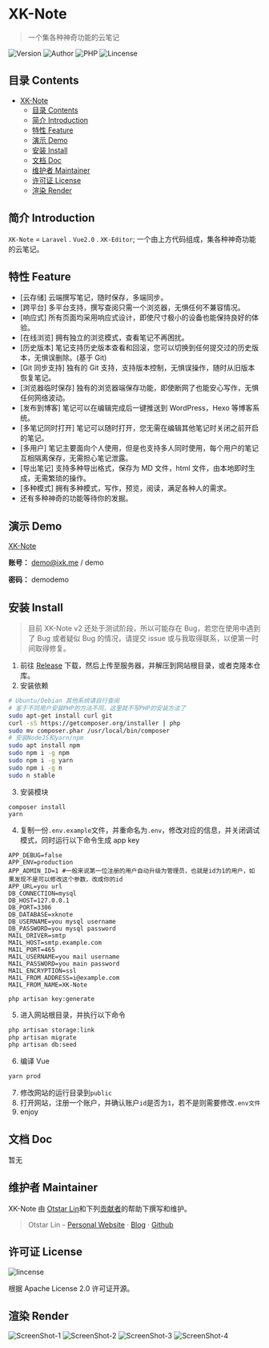 # XK-Note

> 一个集各种神奇功能的云笔记

![Version](https://img.shields.io/github/release/syfxlin/xknote.svg?label=Version&style=flat-square) ![Author](https://img.shields.io/badge/Author-Otstar%20Lin-blue.svg?style=flat-square) ![PHP](https://img.shields.io/badge/php-7.0%2B-green.svg?style=flat-square) ![Lincense](https://img.shields.io/github/license/syfxlin/xknote.svg?style=flat-square)

## 目录 Contents

- [XK-Note](#xk-note)
  - [目录 Contents](#%e7%9b%ae%e5%bd%95-contents)
  - [简介 Introduction](#%e7%ae%80%e4%bb%8b-introduction)
  - [特性 Feature](#%e7%89%b9%e6%80%a7-feature)
  - [演示 Demo](#%e6%bc%94%e7%a4%ba-demo)
  - [安装 Install](#%e5%ae%89%e8%a3%85-install)
  - [文档 Doc](#%e6%96%87%e6%a1%a3-doc)
  - [维护者 Maintainer](#%e7%bb%b4%e6%8a%a4%e8%80%85-maintainer)
  - [许可证 License](#%e8%ae%b8%e5%8f%af%e8%af%81-license)
  - [渲染 Render](#%e6%b8%b2%e6%9f%93-render)

## 简介 Introduction

`XK-Note` = `Laravel` . `Vue2.0` . `XK-Editor`;
一个由上方代码组成，集各种神奇功能的云笔记。

## 特性 Feature

-   [云存储] 云端撰写笔记，随时保存，多端同步。
-   [跨平台] 多平台支持，撰写查阅只需一个浏览器，无惧任何不兼容情况。
-   [响应式] 所有页面均采用响应式设计，即使尺寸极小的设备也能保持良好的体验。
-   [在线浏览] 拥有独立的浏览模式，查看笔记不再困扰。
-   [历史版本] 笔记支持历史版本查看和回滚，您可以切换到任何提交过的历史版本，无惧误删除。(基于 Git)
-   [Git 同步支持] 独有的 Git 支持，支持版本控制，无惧误操作，随时从旧版本恢复笔记。
-   [浏览器临时保存] 独有的浏览器端保存功能，即使断网了也能安心写作，无惧任何网络波动。
-   [发布到博客] 笔记可以在编辑完成后一键推送到 WordPress，Hexo 等博客系统。
-   [多笔记同时打开] 笔记可以随时打开，您无需在编辑其他笔记时关闭之前开启的笔记。
-   [多用户] 笔记主要面向个人使用，但是也支持多人同时使用，每个用户的笔记互相隔离保存，无需担心笔记泄露。
-   [导出笔记] 支持多种导出格式，保存为 MD 文件，html 文件，由本地即时生成，无需繁琐的操作。
-   [多种模式] 拥有多种模式，写作，预览，阅读，满足各种人的需求。
-   还有多种神奇的功能等待你的发掘。

## 演示 Demo

[XK-Note](https://note.ixk.me)

**账号：** demo@ixk.me / demo

**密码：** demodemo

## 安装 Install

> 目前 XK-Note v2 还处于测试阶段，所以可能存在 Bug，若您在使用中遇到了 Bug 或者疑似 Bug 的情况，请提交 issue 或与我取得联系，以便第一时间取得修复。

1. 前往 [Release](https://github.com/syfxlin/xknote/releases) 下载，然后上传至服务器，并解压到网站根目录，或者克隆本仓库。
2. 安装依赖
```bash
# Ubuntu/Debian 其他系统请自行查阅
# 鉴于不同用户安装PHP的方法不同，这里就不写PHP的安装方法了
sudo apt-get install curl git
curl -sS https://getcomposer.org/installer | php
sudo mv composer.phar /usr/local/bin/composer
# 安装NodeJS和yarn/npm
sudo apt install npm
sudo npm i -g npm
sudo npm i -g yarn
sudo npm i -g n
sudo n stable
```
3. 安装模块
```
composer install
yarn
```
4. 复制一份`.env.example`文件，并重命名为`.env`，修改对应的信息，并关闭调试模式，同时运行以下命令生成 app key
```
APP_DEBUG=false
APP_ENV=production
APP_ADMIN_ID=1 #一般来说第一位注册的用户自动升级为管理员，也就是id为1的用户，如果发现不是可以修改这个参数，改成你的id
APP_URL=you url
DB_CONNECTION=mysql
DB_HOST=127.0.0.1
DB_PORT=3306
DB_DATABASE=xknote
DB_USERNAME=you mysql username
DB_PASSWORD=you mysql password
MAIL_DRIVER=smtp
MAIL_HOST=smtp.example.com
MAIL_PORT=465
MAIL_USERNAME=you mail username
MAIL_PASSWORD=you main password
MAIL_ENCRYPTION=ssl
MAIL_FROM_ADDRESS=i@example.com
MAIL_FROM_NAME=XK-Note
```
```
php artisan key:generate
```
5. 进入网站根目录，并执行以下命令
```bash
php artisan storage:link
php artisan migrate
php artisan db:seed
```
6. 编译 Vue
```bash
yarn prod
```
7. 修改网站的运行目录到`public`
8. 打开网站，注册一个账户，并确认账户`id`是否为`1`，若不是则需要修改`.env文件`
9. enjoy

## 文档 Doc

暂无

## 维护者 Maintainer

XK-Note 由 [Otstar Lin](https://ixk.me/)和下列[贡献者](https://github.com/syfxlin/xknote/graphs/contributors)的帮助下撰写和维护。

> Otstar Lin - [Personal Website](https://ixk.me/) · [Blog](https://blog.ixk.me/) · [Github](https://github.com/syfxlin)

## 许可证 License

![lincense](https://img.shields.io/github/license/syfxlin/xknote.svg?style=flat-square)

根据 Apache License 2.0 许可证开源。

## 渲染 Render

![ScreenShot-1](https://raw.githubusercontent.com/syfxlin/xknote/master/screenshot-1.png)
![ScreenShot-2](https://raw.githubusercontent.com/syfxlin/xknote/master/screenshot-2.png)
![ScreenShot-3](https://raw.githubusercontent.com/syfxlin/xknote/master/screenshot-3.png)
![ScreenShot-4](https://raw.githubusercontent.com/syfxlin/xknote/master/screenshot-4.png)
